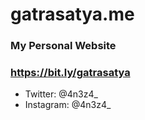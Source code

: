 # gatrasatya.me
### My Personal Website
### https://bit.ly/gatrasatya  
  
* Twitter: @4n3z4_
* Instagram: @4n3z4_
